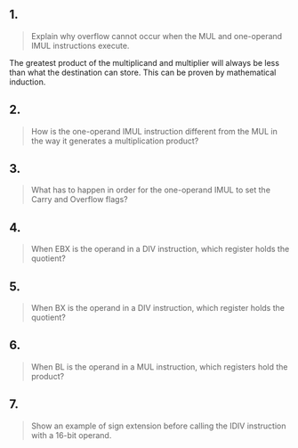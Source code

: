 ## 1.
> Explain why overflow cannot occur when the MUL and one-operand IMUL instructions execute.

The greatest product of the multiplicand and multiplier will always be less than what the destination can store.
This can be proven by mathematical induction.

## 2.
> How is the one-operand IMUL instruction different from the MUL in the way it generates a multiplication product?

## 3.
> What has to happen in order for the one-operand IMUL to set the Carry and Overflow flags?

## 4.
> When EBX is the operand in a DIV instruction, which register holds the quotient?

## 5. 
> When BX is the operand in a DIV instruction, which register holds the quotient?

## 6.
> When BL is the operand in a MUL instruction, which registers hold the product?

## 7.
> Show an example of sign extension before calling the IDIV instruction with a 16-bit operand.
